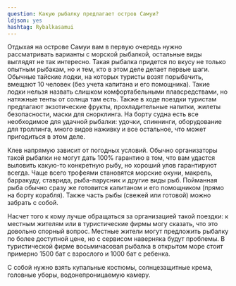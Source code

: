 ```yaml
---
question: Какую рыбалку предлагает остров Самуи?
ldjson: yes
hashtag: Rybalkasamui
---
```


Отдыхая на острове Самуи вам в первую очередь нужно рассматривать варианты с морской рыбалкой, остальные виды выглядят не так интересно. Такая рыбалка придется по вкусу не только опытным рыбакам, но и тем, кто в этом деле делает первые шаги. Обычные тайские лодки, на которых туристы возят порыбачить, вмещают 10 человек (без учета капитана и его помощника). Такие лодки нельзя назвать слишком комфортабельными плавсредствами, но натяжные тенты от солнца там есть. Также в ходе поездки туристам предлагают экзотические фрукты, прохладительные напитки, жилеты безопасности, маски для снорклинга. На борту судна есть все необходимое для удачной рыбалки: удочки, спиннинги, оборудование для троллинга, много видов наживку и все остальное, что может пригодиться в этом деле.

Клев напрямую зависит от погодных условий. Обычно организаторы такой рыбалки не могут дать 100% гарантию в том, что вам удастся выловить какую-то конкретную рыбу, но хороший улов гарантируют всегда. Чаще всего трофеями становятся морские окуни, макрель, барракуду, ставрида, рыба-парусник и другие виды рыб. Пойманная рыба обычно сразу же готовится капитаном и его помощником (прямо на борту корабля). Также часть рыбы (свежей или готовой) можно забрать с собой.

Насчет того к кому лучше обращаться за организацией такой поездки: к местным жителям или в туристические фирмы могу сказать, что это довольно спорный вопрос. Местные жители могут предложить рыбалку по более доступной цене, но с сервисом наверняка будут проблемы. В туристической фирме восьмичасовая рыбалка в открытом море стоит примерно 1500 бат с взрослого и 1000 бат с ребенка.

С собой нужно взять купальные костюмы, солнцезащитные крема, головные уборы, водонепроницаемую камеру.
